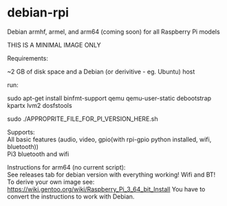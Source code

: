 # debian-rpi
Debian armhf, armel, and arm64 (coming soon) for all Raspberry Pi models

THIS IS A MINIMAL IMAGE ONLY

Requirements:

~2 GB of disk space and a Debian (or derivitive - eg. Ubuntu) host

run:

sudo apt-get install binfmt-support qemu qemu-user-static debootstrap kpartx lvm2 dosfstools

sudo ./APPROPRITE_FILE_FOR_PI_VERSION_HERE.sh

Supports:<br>
All basic features (audio, video, gpio(with rpi-gpio python installed, wifi, bluetooth))<br>
Pi3 bluetooth and wifi
<br>



Instructions for arm64 (no current script):<br>
See releases tab for debian version with everything working! Wifi and BT!
To derive your own image see: https://wiki.gentoo.org/wiki/Raspberry_Pi_3_64_bit_Install
You have to convert the instructions to work with Debian.




